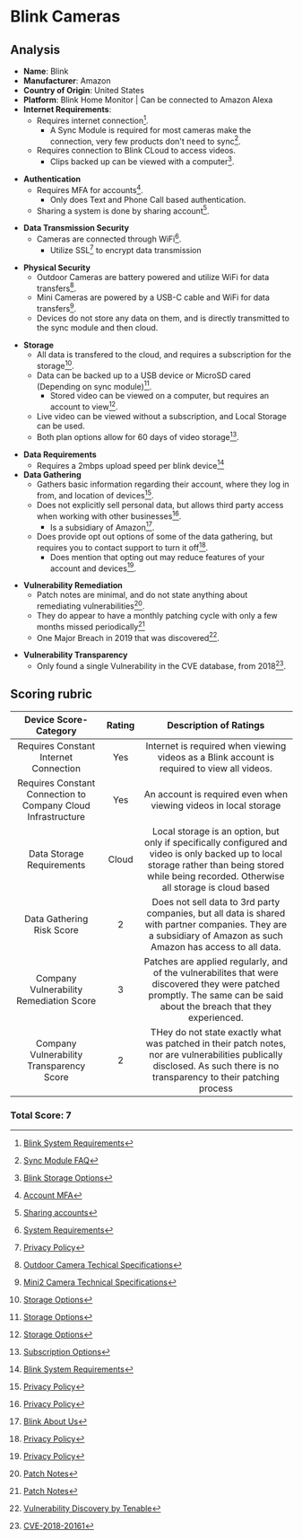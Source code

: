 # Blink Cameras
## Analysis
- **Name**: Blink
- **Manufacturer**: Amazon
- **Country of Origin**: United States
- **Platform**: Blink Home Monitor | Can be connected to Amazon Alexa
- **Internet Requirements**:
  - Requires internet connection[^1].
    - A Sync Module is required for most cameras make the connection, very few products don't need to sync[^2].
  - Requires connection to Blink CLoud to access videos.
    - Clips backed up can be viewed with a computer[^3].  
[^1]: [Blink System Requirements](https://support.blinkforhome.com/en_US/f-a-q/system-requirements)
[^2]: [Sync Module FAQ](https://support.blinkforhome.com/en_GB/f-a-q/sync-module-xr-faq)
[^3]: [Blink Storage Options](https://support.blinkforhome.com/en_US/using-your-camera/blink-storage-options)
- **Authentication**
  - Requires MFA for accounts[^4].
    - Only does Text and Phone Call based authentication.
  - Sharing a system is done by sharing account[^5].  
[^4]: [Account MFA](https://support.blinkforhome.com/en_US/account-and-login/multiple-factor-security)
[^5]: [Sharing accounts](https://support.blinkforhome.com/en_GB/managing-your-blink-account/how-to-manage-devices)
- **Data Transmission Security**
  - Cameras are connected through WiFi[^6].  
    - Utilize SSL[^7] to encrypt data transmission
[^6]: [System Requirements](https://support.blinkforhome.com/en_US/f-a-q/system-requirements)  
[^7]: [Privacy Policy](https://blinkforhome.com/privacy-policy)
- **Physical Security**
  - Outdoor Cameras are battery powered and utilize WiFi for data transfers[^8].
  - Mini Cameras are powered by a USB-C cable and WiFi for data transfers[^9].  
  - Devices do not store any data on them, and is directly transmitted to the sync module and then cloud. 
[^8]: [Outdoor Camera Techical Specifications](https://support.blinkforhome.com/en_GB/tech-specs-outdoor4/outdoor4-camera-tech-specs)
[^9]: [Mini2 Camera Technical Specifications](https://support.blinkforhome.com/en_GB/faq-mini-2/mini-2-faq)
- **Storage**
  - All data is transfered to the cloud, and requires a subscription for the storage[^10].
  - Data can be backed up to a USB device or MicroSD cared (Depending on sync module)[^10].
    - Stored video can be viewed on a computer, but requires an account to view[^10].  
  - Live video can be viewed without a subscription, and Local Storage can be used.
  - Both plan options allow for 60 days of video storage[^11].  
[^10]: [Storage Options](https://support.blinkforhome.com/en_US/using-your-camera/blink-storage-options)
[^11]: [Subscription Options](https://support.blinkforhome.com/en_GB/subscriptions-faq/subscription-faq)
- **Data Requirements**
  - Requires a 2mbps upload speed per blink device[^1]
- **Data Gathering**
  - Gathers basic information regarding their account, where they log in from, and location of devices[^7].
  - Does not explicitly sell personal data, but allows third party access when working with other businesses[^7].
    - Is a subsidiary of Amazon[^12].
  - Does provide opt out options of some of the data gathering, but requires you to contact support to turn it off[^7].
    - Does mention that opting out may reduce features of your account and devices[^7].
[^12]: [Blink About Us](https://blinkforhome.com/about-us)
- **Vulnerability Remediation**
  - Patch notes are minimal, and do not state anything about remediating vulnerabilities[^13]. 
  - They do appear to have a monthly patching cycle with only a few months missed periodically[^13]
  - One Major Breach in 2019 that was discovered[^14].  
[^13]: [Patch Notes](https://support.blinkforhome.com/en_GB/security-and-app-updates/2016136)
[^14]: [Vulnerability Discovery by Tenable](https://investors.tenable.com/news-releases/news-release-details/tenable-research-finds-new-vulnerabilities-popular-blink-smart)
- **Vulnerability Transparency**
  - Only found a single Vulnerability in the CVE database, from 2018[^15].
[^15]: [CVE-2018-20161](https://nvd.nist.gov/vuln/detail/CVE-2018-20161)

## Scoring rubric
| Device Score-Category |  Rating | Description of Ratings | 
| :---: | :---: | :---: | 
| Requires Constant Internet Connection | Yes | Internet is required when viewing videos as a Blink account is required to view all videos. |
| Requires Constant Connection to Company Cloud Infrastructure | Yes | An account is required even when viewing videos in local storage |
| Data Storage Requirements | Cloud | Local storage is an option, but only if specifically configured and video is only backed up to local storage rather than being stored while being recorded.  Otherwise all storage is cloud based |
| Data Gathering Risk Score | 2 | Does not sell data to 3rd party companies, but all data is shared with partner companies.  They are a subsidiary of Amazon as such Amazon has access to all data. |
| Company Vulnerability Remediation Score | 3 | Patches are applied regularly, and of the vulnerabilites that were discovered they were patched promptly.  The same can be said about the breach that they experienced. |
| Company Vulnerability Transparency Score | 2 | THey do not state exactly what was patched in their patch notes, nor are vulnerabilities publically disclosed.  As such there is no transparency to their patching process | 

### Total Score: 7
